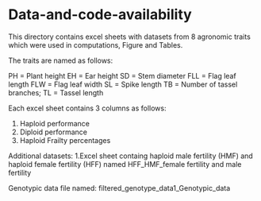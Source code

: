 # Data-and-code-availability
This directory contains excel sheets with datasets from 8 agronomic traits which were used in computations, Figure and Tables.

The traits are named as follows: 

PH = Plant height
EH = Ear height
SD = Stem diameter
FLL = Flag leaf length 
FLW = Flag leaf width
SL = Spike length
TB = Number of tassel branches; 
TL = Tassel length

Each excel sheet contains 3 columns as follows: 
1. Haploid performance
2. Diploid performance 
3. Haploid Frailty percentages

Additional datasets:
1.Excel sheet containg haploid male fertility (HMF) and haploid female fertility (HFF) named HFF_HMF_female fertility and male fertility

Genotypic data file named: filtered_genotype_data1_Genotypic_data
